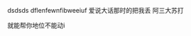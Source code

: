 dsdsds
dflenfewnfibweeiuf
爱说大话那时的把我丢
阿三大苏打


就能帮你地位不能动i

<head>
  <!-- ... -->
  <link
    rel="stylesheet"
    href="https://unpkg.com/@waline/client@v2/dist/waline.css"
  />
  <!-- ... -->
  <title>评论区</title>
</head>
<body>
  <!-- ... -->
  <div id="waline"></div>
  <script type="module">
    import { init } from 'https://unpkg.com/@waline/client@v2/dist/waline.mjs';

    init({
      el: '#waline',
      serverURL: 'https://zycwebpinglunb-4ih3gvezq-zzzzzyc.vercel.app/',
    });
  </script>
</body>
